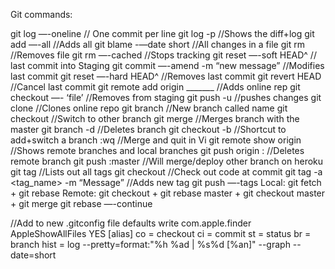 Git commands:

git log —-oneline // One commit per line
git log -p //Shows the diff+log
git add —-all //Adds all
git blame <file> -—date short //All changes in a file
git rm <file> //Removes file
git rm —-cached <file> //Stops tracking
git reset —-soft HEAD^ // last commit into Staging
git commit —-amend -m “new message” //Modifies last commit
git reset —-hard HEAD^ //Removes last commit
git revert HEAD //Cancel last commit
git remote add origin _______ //Adds online rep
git checkout —- ‘file’ //Removes from staging
git push -u <name> <branch> //pushes changes
git clone <url> //Clones online repo
git branch <name> //New branch called name
git checkout <branch> //Switch to other branch
git merge <branch> //Merges branch with the master
git branch -d <name> //Deletes branch
git checkout -b <name> //Shortcut to add+switch a branch
:wq //Merge and quit in Vi
git remote show origin //Shows remote branches and local branches
git push origin :<name> //Deletes remote branch
git push <heroku> <other branch>:master //Will merge/deploy other branch on heroku
git tag //Lists out all tags
git checkout <tag> //Check out code at commit
git tag -a <tag_name> -m “Message” //Adds new tag
git push —-tags
Local: git fetch + git rebase
Remote: git checkout <other> + git rebase master + git checkout master + git merge <other>
git rebase —-continue

//Add to new .gitconfig file
defaults write com.apple.finder AppleShowAllFiles YES
[alias]
  co = checkout
  ci = commit
  st = status
  br = branch
  hist = log --pretty=format:\"%h %ad | %s%d [%an]\" --graph --date=short
